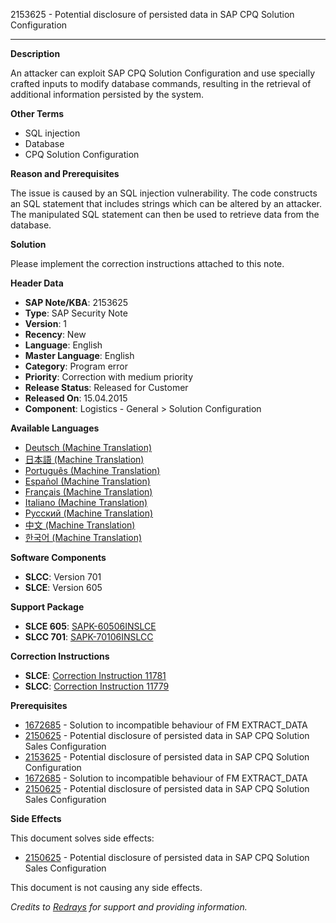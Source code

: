 2153625 - Potential disclosure of persisted data in SAP CPQ Solution Configuration

---

**Description**

An attacker can exploit SAP CPQ Solution Configuration and use specially crafted inputs to modify database commands, resulting in the retrieval of additional information persisted by the system.

**Other Terms**

- SQL injection
- Database
- CPQ Solution Configuration

**Reason and Prerequisites**

The issue is caused by an SQL injection vulnerability. The code constructs an SQL statement that includes strings which can be altered by an attacker. The manipulated SQL statement can then be used to retrieve data from the database.

**Solution**

Please implement the correction instructions attached to this note.

**Header Data**

- **SAP Note/KBA**: 2153625
- **Type**: SAP Security Note
- **Version**: 1
- **Recency**: New
- **Language**: English
- **Master Language**: English
- **Category**: Program error
- **Priority**: Correction with medium priority
- **Release Status**: Released for Customer
- **Released On**: 15.04.2015
- **Component**: Logistics - General > Solution Configuration

**Available Languages**

- [Deutsch (Machine Translation)](https://me.sap.com/notes/0002153625/D)
- [日本語 (Machine Translation)](https://me.sap.com/notes/0002153625/J)
- [Português (Machine Translation)](https://me.sap.com/notes/0002153625/P)
- [Español (Machine Translation)](https://me.sap.com/notes/0002153625/S)
- [Français (Machine Translation)](https://me.sap.com/notes/0002153625/F)
- [Italiano (Machine Translation)](https://me.sap.com/notes/0002153625/I)
- [Русский (Machine Translation)](https://me.sap.com/notes/0002153625/R)
- [中文 (Machine Translation)](https://me.sap.com/notes/0002153625/1)
- [한국어 (Machine Translation)](https://me.sap.com/notes/0002153625/3)

**Software Components**

- **SLCC**: Version 701
- **SLCE**: Version 605

**Support Package**

- **SLCE 605**: [SAPK-60506INSLCE](https://me.sap.com/supportpackage/SAPK-60506INSLCE)
- **SLCC 701**: [SAPK-70106INSLCC](https://me.sap.com/supportpackage/SAPK-70106INSLCC)

**Correction Instructions**

- **SLCE**: [Correction Instruction 11781](https://me.sap.com/corrins/0002153625/11781)
- **SLCC**: [Correction Instruction 11779](https://me.sap.com/corrins/0002153625/11779)

**Prerequisites**

- [1672685](https://me.sap.com/notes/1672685) - Solution to incompatible behaviour of FM EXTRACT_DATA
- [2150625](https://me.sap.com/notes/2150625) - Potential disclosure of persisted data in SAP CPQ Solution Sales Configuration
- [2153625](https://me.sap.com/notes/2153625) - Potential disclosure of persisted data in SAP CPQ Solution Configuration
- [1672685](https://me.sap.com/notes/1672685) - Solution to incompatible behaviour of FM EXTRACT_DATA
- [2150625](https://me.sap.com/notes/2150625) - Potential disclosure of persisted data in SAP CPQ Solution Sales Configuration

**Side Effects**

This document solves side effects:

- [2150625](https://me.sap.com/notes/2150625) - Potential disclosure of persisted data in SAP CPQ Solution Sales Configuration

This document is not causing any side effects.

*Credits to [Redrays](https://redrays.io) for support and providing information.*
